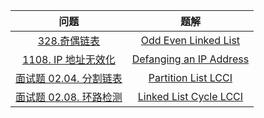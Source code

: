|                             问题                             |                             题解                             |
| :----------------------------------------------------------: | :--------------------------------------------------------------------------------------------: |
| [328.奇偶链表](https://leetcode-cn.com/problems/odd-even-linked-list/) | [Odd Even Linked List](https://github.com/Rocketor/Leetcode-in-java/blob/master/Solution/code/OddEvenList.java) |
| [1108. IP 地址无效化](https://leetcode-cn.com/problems/defanging-an-ip-address/) | [Defanging an IP Address](https://github.com/Rocketor/Leetcode-in-java/blob/master/Solution/code/DefangIPaddr.java) |
| [面试题 02.04. 分割链表]() | [Partition List LCCI]() |
| [面试题 02.08. 环路检测]() | [Linked List Cycle LCCI]() |